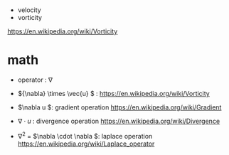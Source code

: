 # 
+ velocity
+ vorticity
  
https://en.wikipedia.org/wiki/Vorticity

# math 
+ operator : $\nabla$
+ ${\nabla} \times \vec{u} $ : https://en.wikipedia.org/wiki/Vorticity

+ $\nabla u $: gradient operation  https://en.wikipedia.org/wiki/Gradient
+ $\nabla \cdot u$ : divergence operation https://en.wikipedia.org/wiki/Divergence

+ $\nabla ^2$ = $\nabla \cdot \nabla $: laplace operation https://en.wikipedia.org/wiki/Laplace_operator
  

